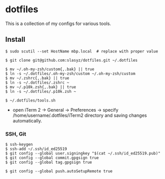 # dotfiles

This is a collection of my configs for various tools.

## Install

```shell
$ sudo scutil --set HostName mbp.local  # replace with proper value

$ git clone git@github.com:slasyz/dotfiles.git ~/.dotfiles

$ mv ~/.oh-my-zsh/custom{,.bak} || true
$ ln -s ~/.dotfiles/.oh-my-zsh/custom ~/.oh-my-zsh/custom
$ mv ~/.zshrc{,.bak} || true
$ ln -s ~/.dotfiles/.zshrc ~
$ mv ~/.p10k.zsh{,.bak} || true
$ ln -s ~/.dotfiles/.p10k.zsh ~

$ ~/.dotfiles/tools.sh
```

- open iTerm 2 -> General -> Preferences -> specify /home/username/.dotfiles/iTerm2 directory and saving changes automatically.


### SSH, Git

```
$ ssh-keygen 
$ ssh-add ~/.ssh/id_ed25519
$ git config --global user.signingkey "$(cat ~/.ssh/id_ed25519.pub)" 
$ git config --global commit.gpgsign true
$ git config --global tag.gpgsign true

$ git config --global push.autoSetupRemote true
```
